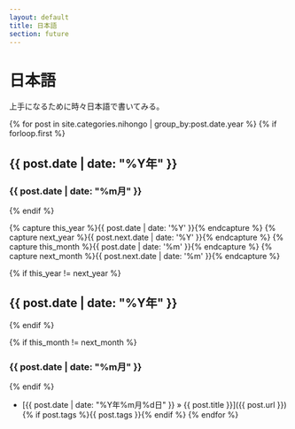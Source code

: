 ```yaml
---
layout: default
title: 日本語
section: future
---
```

# 日本語

上手になるために時々日本語で書いてみる。

{% for post in site.categories.nihongo | group_by:post.date.year %}
{% if forloop.first %}
<h2 id="{{ post.date | date: "%Y-ref" }}">{{ post.date | date: "%Y年" }}</h2>

<h3 id="{{ post.date | date: "%Y-%m-ref" }}">{{ post.date | date: "%m月" }}</h3>
{% endif %}

{% capture this_year %}{{ post.date | date: '%Y' }}{% endcapture %}
{% capture next_year %}{{ post.next.date | date: '%Y' }}{% endcapture %}
{% capture this_month %}{{ post.date | date: '%m' }}{% endcapture %}
{% capture next_month %}{{ post.next.date | date: '%m' }}{% endcapture %}

{% if this_year != next_year %}
<h2 id="{{ post.date | date: "%Y-ref" }}">{{ post.date | date: "%Y年" }}</h2>
{% endif %}

{% if this_month != next_month %}
<h3 id="{{ post.date | date: "%Y-%m-ref" }}">{{ post.date | date: "%m月" }}</h3>
{% endif %}

 * [{{ post.date | date: "%Y年%m月%d日" }} &raquo; {{ post.title }}]({{ post.url }}) {% if post.tags %}{{ post.tags }}{% endif %}
{% endfor %}
